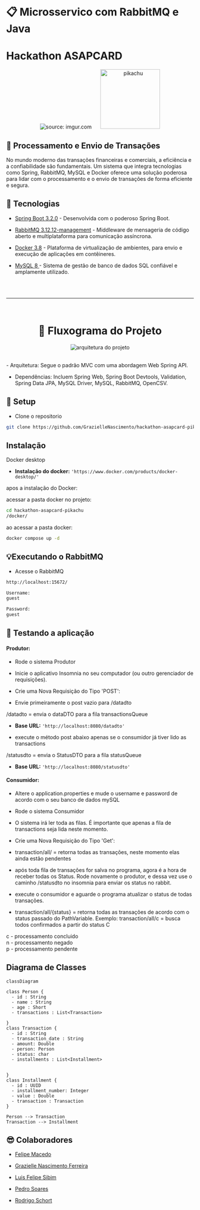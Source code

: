 <div   >

# 📋 Microsservico com RabbitMQ e Java

# Hackathon ASAPCARD

 </div>

<div  align="center">
    <img src="https://i.imgur.com/w8tTOuT.png" title="source: imgur.com" />
    <img src="https://i.imgur.com/69rzRvl.png" width="160" alt="pikachu" style="margin-left: 20px;" />
</div>

## 🚀 Processamento e Envio de Transações

No mundo moderno das transações financeiras e comerciais, a eficiência e a confiabilidade são fundamentais. Um sistema que integra tecnologias como Spring, RabbitMQ, MySQL e Docker oferece uma solução poderosa para lidar com o processamento e o envio de transações de forma eficiente e segura.

## 📶 Tecnologias

- [Spring Boot 3.2.0](https://docs.spring.io/spring-boot/docs/current/reference/htmlsingle/) - Desenvolvida com o poderoso Spring Boot.
- [RabbitMQ 3.12.12-management](https://www.rabbitmq.com/documentation.html) - Middleware de mensageria de código aberto e multiplataforma para comunicação assíncrona.

- [Docker 3.8](https://docs.docker.com/) - Plataforma de virtualização de ambientes, para envio e execução de aplicações em contêineres.
- [MySQL 8 ](https://www.sqlite.org/index.html) - Sistema de gestão de banco de dados SQL confiável e amplamente utilizado.
<br>
<br>
 <hr>
 <br>

<div  align="center"> 

# 🔎 Fluxograma do Projeto

![arquitetura do projeto](https://cdn.discordapp.com/attachments/1203809299223154698/1203809601280147466/Diagrama.pikachu.drawio.png?ex=6635fb4e&is=6634a9ce&hm=ee7935a1bac9d389b210db8ffc25619d081b2541db77fa307864c7a0603a0bee&)
 </div>
 
 <br>
- Arquitetura: Segue o padrão MVC com uma abordagem Web Spring API.

- Dependências: Incluem Spring Web, Spring Boot Devtools, Validation, Spring Data JPA, MySQL Driver, MySQL, RabbitMQ, OpenCSV.

## 💾 Setup

-  Clone o repositorio
```bash
git clone https://github.com/GrazielleNascimento/hackathon-asapcard-pikachu
```

## Instalação 

Docker desktop


- **Instalação do docker:** `'https://www.docker.com/products/docker-desktop/'`

apos a instalação do Docker:

acessar a pasta docker no projeto:

```bash
cd hackathon-asapcard-pikachu
/docker/
```

ao acessar a pasta docker:

```bash
docker compose up -d
```




## 💡Executando o RabbitMQ


- Acesse o RabbitMQ

```bash
http://localhost:15672/
```

```bash
Username:
guest
```

```bash
Password:
guest
```



##  

## 📍 Testando a aplicação

#### Produtor: 

- Rode o sistema Produtor

- Inicie o aplicativo Insomnia no seu computador (ou outro gerenciador de requisições).

- Crie uma Nova Requisição do Tipo 'POST':

- Envie primeiramente o post vazio para /datadto

/datadto = envia o dataDTO para a fila transactionsQueue
- **Base URL:** `'http://localhost:8080/datadto'` 

- execute o método post abaixo apenas se o consumidor já tiver lido as transactions

/statusdto = envia o StatusDTO para a fila statusQueue
- **Base URL:** `'http://localhost:8080/statusdto'` 

#### Consumidor:

- Altere o application.properties e mude o username e password de acordo com o seu banco de dados mySQL

- Rode o sistema Consumidor

- O sistema irá ler toda as filas. É importante que apenas a fila de transactions seja lida neste momento.

- Crie uma Nova Requisição do Tipo 'Get':

- transaction/all/ =  retorna todas as transações, neste momento elas ainda estão pendentes

- após toda fila de transações for salva no programa, agora é a hora de receber todas os Status. Rode novamente o produtor, e dessa vez use o caminho /statusdto no insomnia para enviar os status no rabbit.

- execute o consumidor e aguarde o programa atualizar o status de todas transações.

- transaction/all/{status} =  retorna todas as transações de acordo com o status passado do PathVariable.
  Exemplo: transaction/all/c = busca todos confirmados a partir do status C

c - processamento concluido  <br>
n - processamento negado  <br>
p - processamento pendente  <br>

## Diagrama de Classes

```mermaid
classDiagram

class Person {
  - id : String
  - name : String
  - age : Short
  - transactions : List<Transaction>
 
}
class Transaction {
  - id : String
  - transaction_date : String
  - amount: Double
  - person: Person
  - status: char
  - installments : List<Installment>
 

}
class Installment {
  - id : UUID
  - installment_number: Integer
  - value : Double
  - transaction : Transaction
}

Person --> Transaction
Transaction --> Installment
```



## 😎 Colaboradores

- [Felipe Macedo](https://github.com/FelipeAJdev)

- [Grazielle Nascimento Ferreira](https://github.com/GrazielleNascimento)

- [Luis Felipe Sibim](https://github.com/lfsibim)

- [Pedro Soares](https://github.com/Pedro-Musart)

- [Rodrigo Schort](https://github.com/RodrigoSchort)

<br />





